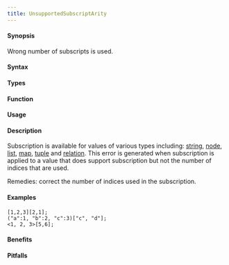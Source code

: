```yaml
---
title: UnsupportedSubscriptArity
---
```


#### Synopsis

Wrong number of subscripts is used. 

#### Syntax

#### Types

#### Function
       
#### Usage

#### Description

Subscription is available for values of various types including: 
[string]((Rascal:String-Subscription)), 
[node]((Rascal:Node-Subscription)),
[list]((Rascal:List-Subscription)), 
[map]((Rascal:Map-Subscription)), 
[tuple]((Rascal:Tuple-Subscription)) and 
[relation]((Rascal:Relation-Subscription)).
This error is generated when subscription is applied to a value that does support subscription but not the number
of indices that are used.

Remedies: correct the number of indices used in the subscription.

#### Examples

```rascal-shell,error
[1,2,3][2,1];
("a":1, "b":2, "c":3)["c", "d"];
<1, 2, 3>[5,6];
```

#### Benefits

#### Pitfalls

